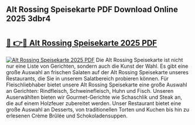 ## Alt Rossing Speisekarte PDF Download Online 2025 3dbr4

# <h2><a href="http://gc9k5j.nevu.top/?p=Alt+Rossing+Speisekarte">🔗 👉🔴 Alt Rossing Speisekarte 2025 PDF</a></h2>

[![Alt Rossing Speisekarte 2025 PDF](https://i.imgur.com/dBaPXMq.png)](http://gc9k5j.nevu.top/?p=Alt+Rossing+Speisekarte)
Die Alt Rossing Speisekarte ist nicht nur eine Liste von Gerichten, sondern auch die Kunst der Wahl. Es gibt eine große Auswahl an frischen Salaten auf der Alt Rossing Speisekarte unseres Restaurants, die Sie in unserem Salatbereich probieren können. Für Fleischliebhaber bietet unsere Alt Rossing Speisekarte eine große Auswahl an Gerichten: Rindfleisch, Schweinefleisch, Huhn und Fisch. Unseren Auserwählten bieten wir Gourmet-Gerichte wie Schaschlik und Steak an, die auf einem Holzfeuer zubereitet werden. Unser Restaurant bietet eine große Auswahl an Desserts, von traditionellen Torten und Kuchen bis hin zu erlesenen Crème Brûlée und Schokoladensuppen.
